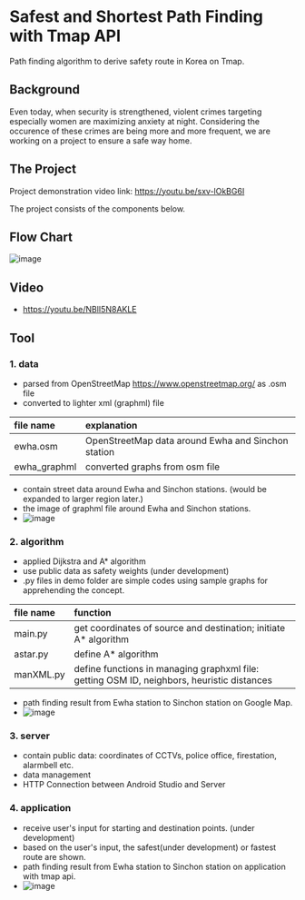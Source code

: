 # Safest and Shortest Path Finding with Tmap API
Path finding algorithm to derive safety route in Korea on Tmap.

## Background
Even today, when security is strengthened, violent crimes targeting especially women are maximizing anxiety at night. Considering the occurence of these crimes are being more and more frequent, we are working on a project to ensure a safe way home.

## The Project
Project demonstration video link: https://youtu.be/sxv-lOkBG6I

The project consists of the components below.

## Flow Chart
![image](https://user-images.githubusercontent.com/89958453/170620194-37fb6dcf-24d4-4e27-8b58-3aeb6cb7837e.png)

## Video
- https://youtu.be/NBlI5N8AKLE

## Tool


### 1. data
- parsed from OpenStreetMap https://www.openstreetmap.org/ as .osm file
- converted to lighter xml (graphml) file 
 
| file name | explanation | 
| :---      | :---      |
| ewha.osm   | OpenStreetMap data around Ewha and Sinchon station |
| ewha_graphml  | converted graphs from osm file |

- contain street data around Ewha and Sinchon stations. (would be expanded to larger region later.)
- the image of graphml file around Ewha and Sinchon stations.
- ![image](https://user-images.githubusercontent.com/58411517/145157397-e077234a-2635-4486-a9ab-0c9aa5c18c11.png)


### 2. algorithm
- applied Dijkstra and A* algorithm
- use public data as safety weights (under development)
- .py files in demo folder are simple codes using sample graphs for apprehending the concept.

| file name | function | 
| :---         | :---      |
| main.py   | get coordinates of source and destination; initiate A* algorithm |
| astar.py  | define A* algorithm |
| manXML.py  | define functions in managing graphxml file: getting OSM ID, neighbors, heuristic distances |

- path finding result from Ewha station to Sinchon station on Google Map.
- ![image](https://user-images.githubusercontent.com/58411517/145157293-97e49835-f434-44f5-95f8-5456dde0d458.png)


### 3. server
- contain public data: coordinates of CCTVs, police office, firestation, alarmbell etc.
- data management
- HTTP Connection between Android Studio and Server

### 4. application
- receive user's input for starting and destination points. (under development)
- based on the user's input, the safest(under development) or fastest route are shown.
- path finding result from Ewha station to Sinchon station on application with tmap api.
- ![image](https://user-images.githubusercontent.com/58411517/145157507-57fe3f39-5932-4a07-a2ec-5704efb7050f.png)

